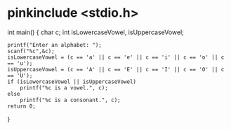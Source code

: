 # pinkinclude <stdio.h>
int main()
{
    char c;
    int isLowercaseVowel, isUppercaseVowel;

    printf("Enter an alphabet: ");
    scanf("%c",&c);
    isLowercaseVowel = (c == 'a' || c == 'e' || c == 'i' || c == 'o' || c == 'u');
    isUppercaseVowel = (c == 'A' || c == 'E' || c == 'I' || c == 'O' || c == 'U');
    if (isLowercaseVowel || isUppercaseVowel)
        printf("%c is a vowel.", c);
    else
        printf("%c is a consonant.", c);
    return 0;
}


	
